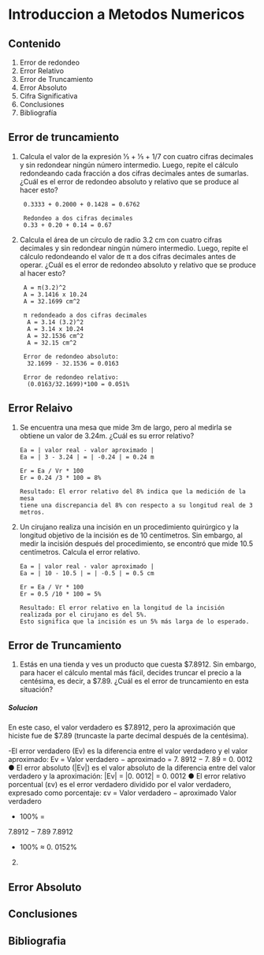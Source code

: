 # Introduccion a Metodos Numericos

## Contenido

1. Error de redondeo
2. Error Relativo
3. Error de Truncamiento
4. Error Absoluto
5. Cifra Significativa
6. Conclusiones
7. Bibliografía

## Error de truncamiento 

1. Calcula el valor de la expresión 1⁄3 + 1⁄5 + 1/7 con cuatro cifras decimales y sin redondear ningún número intermedio. Luego, repite el cálculo redondeando cada fracción a dos cifras decimales antes de sumarlas. ¿Cuál es el error de redondeo absoluto y relativo que se produce al hacer esto?

        0.3333 + 0.2000 + 0.1428 = 0.6762

        Redondeo a dos cifras decimales
        0.33 + 0.20 + 0.14 = 0.67

2. Calcula el área de un círculo de radio 3.2 cm con cuatro cifras decimales y sin redondear ningún número intermedio. Luego, repite el cálculo redondeando el valor de π a dos cifras decimales antes de operar. ¿Cuál es el error de redondeo absoluto y relativo que se produce al hacer esto?

        A = π(3.2)^2
        A = 3.1416 x 10.24
        A = 32.1699 cm^2

        π redondeado a dos cifras decimales
         A = 3.14 (3.2)^2
         A = 3.14 x 10.24
         A = 32.1536 cm^2
         A = 32.15 cm^2

        Error de redondeo absoluto:
         32.1699 - 32.1536 = 0.0163
   
        Error de redondeo relativo:
         (0.0163/32.1699)*100 = 0.051%

## Error Relaivo

1. Se encuentra una mesa que mide 3m de largo, pero al medirla se obtiene un valor de 3.24m. ¿Cuál es su error relativo?

       Ea = | valor real - valor aproximado |
       Ea = | 3 - 3.24 | = | -0.24 | = 0.24 m
   
       Er = Ea / Vr * 100
       Er = 0.24 /3 * 100 = 8%

       Resultado: El error relativo del 8% indica que la medición de la mesa
       tiene una discrepancia del 8% con respecto a su longitud real de 3 metros.

2. Un cirujano realiza una incisión en un procedimiento quirúrgico y la longitud objetivo de la incisión es de 10 centímetros. Sin embargo, al medir la incisión después del procedimiento, se encontró que mide 10.5 centímetros. Calcula el error relativo.

       Ea = | valor real - valor aproximado |
       Ea = | 10 - 10.5 | = | -0.5 | = 0.5 cm
   
       Er = Ea / Vr * 100
       Er = 0.5 /10 * 100 = 5%
   
       Resultado: El error relativo en la longitud de la incisión realizada por el cirujano es del 5%.
       Esto significa que la incisión es un 5% más larga de lo esperado.

## Error de Truncamiento
1. Estás en una tienda y ves un producto que cuesta $7.8912. Sin embargo, para hacer el cálculo mental más fácil, decides truncar el precio a la centésima, es decir, a $7.89. ¿Cuál es el error de truncamiento en esta situación?

##### *_Solucion_*

En este caso, el valor verdadero es $7.8912, pero la aproximación que hiciste fue de $7.89 (truncaste la parte decimal después de la centésima).

-El error verdadero (Ev) es la diferencia entre el valor verdadero y el valor aproximado:
        Ev = Valor verdadero − aproximado = 7. 8912 − 7. 89 = 0. 0012
● El error absoluto (|Ev|) es el valor absoluto de la diferencia entre del valor
verdadero y la aproximación:
|Ev| = |0. 0012| = 0. 0012
● El error relativo porcentual (εv) es el error verdadero dividido por el valor
verdadero, expresado como porcentaje:
εv =
Valor verdadero − aproximado
Valor verdadero

* 100% =

7.8912 − 7.89
7.8912
* 100% ≈ 0. 0152%

2. 

## Error Absoluto

## Conclusiones

## Bibliografia

